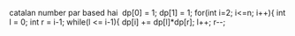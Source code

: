 catalan number par based hai
​
dp[0] = 1;
dp[1] = 1;
for(int i=2; i<=n; i++){
int l = 0;
int r = i-1;
while(l <= i-1){
dp[i] += dp[l]*dp[r];
l++;
r--;